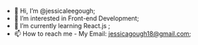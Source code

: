 - 👋 Hi, I’m @jessicaleegough;
- 👀 I’m interested in Front-end Development;
- 🌱 I’m currently learning React.js ;
- 📫 How to reach me - My Email: jessicagough18@gmail.com;

<!---
canJessCode/canJessCode is a ✨ special ✨ repository because its `README.md` (this file) appears on your GitHub profile.
You can click the Preview link to take a look at your changes.
--->
